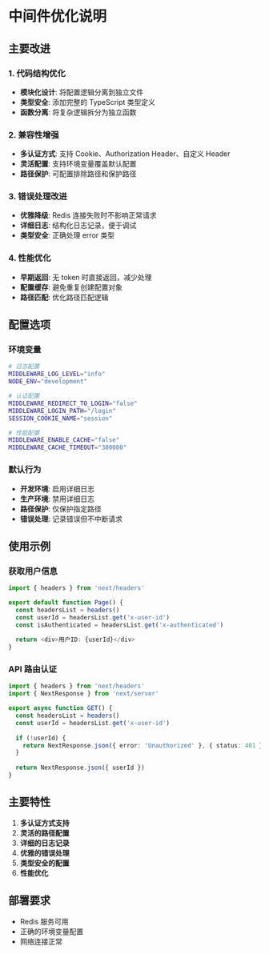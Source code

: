 # 中间件优化说明

## 主要改进

### 1. 代码结构优化
- **模块化设计**: 将配置逻辑分离到独立文件
- **类型安全**: 添加完整的 TypeScript 类型定义
- **函数分离**: 将复杂逻辑拆分为独立函数

### 2. 兼容性增强
- **多认证方式**: 支持 Cookie、Authorization Header、自定义 Header
- **灵活配置**: 支持环境变量覆盖默认配置
- **路径保护**: 可配置排除路径和保护路径

### 3. 错误处理改进
- **优雅降级**: Redis 连接失败时不影响正常请求
- **详细日志**: 结构化日志记录，便于调试
- **类型安全**: 正确处理 error 类型

### 4. 性能优化
- **早期返回**: 无 token 时直接返回，减少处理
- **配置缓存**: 避免重复创建配置对象
- **路径匹配**: 优化路径匹配逻辑

## 配置选项

### 环境变量
```bash
# 日志配置
MIDDLEWARE_LOG_LEVEL="info"
NODE_ENV="development"

# 认证配置
MIDDLEWARE_REDIRECT_TO_LOGIN="false"
MIDDLEWARE_LOGIN_PATH="/login"
SESSION_COOKIE_NAME="session"

# 性能配置
MIDDLEWARE_ENABLE_CACHE="false"
MIDDLEWARE_CACHE_TIMEOUT="300000"
```

### 默认行为
- **开发环境**: 启用详细日志
- **生产环境**: 禁用详细日志
- **路径保护**: 仅保护指定路径
- **错误处理**: 记录错误但不中断请求

## 使用示例

### 获取用户信息
```typescript
import { headers } from 'next/headers'

export default function Page() {
  const headersList = headers()
  const userId = headersList.get('x-user-id')
  const isAuthenticated = headersList.get('x-authenticated')
  
  return <div>用户ID: {userId}</div>
}
```

### API 路由认证
```typescript
import { headers } from 'next/headers'
import { NextResponse } from 'next/server'

export async function GET() {
  const headersList = headers()
  const userId = headersList.get('x-user-id')
  
  if (!userId) {
    return NextResponse.json({ error: 'Unauthorized' }, { status: 401 })
  }
  
  return NextResponse.json({ userId })
}
```

## 主要特性

1. **多认证方式支持**
2. **灵活的路径配置**
3. **详细的日志记录**
4. **优雅的错误处理**
5. **类型安全的配置**
6. **性能优化**

## 部署要求

- Redis 服务可用
- 正确的环境变量配置
- 网络连接正常 